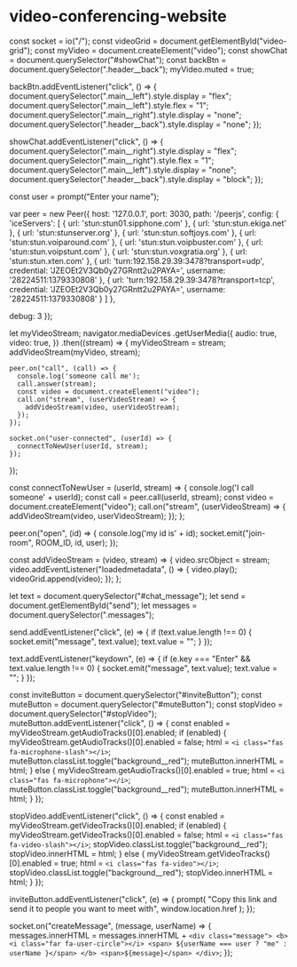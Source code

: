 # video-conferencing-website
const socket = io("/");
const videoGrid = document.getElementById("video-grid");
const myVideo = document.createElement("video");
const showChat = document.querySelector("#showChat");
const backBtn = document.querySelector(".header__back");
myVideo.muted = true;

backBtn.addEventListener("click", () => {
  document.querySelector(".main__left").style.display = "flex";
  document.querySelector(".main__left").style.flex = "1";
  document.querySelector(".main__right").style.display = "none";
  document.querySelector(".header__back").style.display = "none";
});

showChat.addEventListener("click", () => {
  document.querySelector(".main__right").style.display = "flex";
  document.querySelector(".main__right").style.flex = "1";
  document.querySelector(".main__left").style.display = "none";
  document.querySelector(".header__back").style.display = "block";
});

const user = prompt("Enter your name");

var peer = new Peer({
  host: '127.0.0.1',
  port: 3030,
  path: '/peerjs',
  config: {
    'iceServers': [
      { url: 'stun:stun01.sipphone.com' },
      { url: 'stun:stun.ekiga.net' },
      { url: 'stun:stunserver.org' },
      { url: 'stun:stun.softjoys.com' },
      { url: 'stun:stun.voiparound.com' },
      { url: 'stun:stun.voipbuster.com' },
      { url: 'stun:stun.voipstunt.com' },
      { url: 'stun:stun.voxgratia.org' },
      { url: 'stun:stun.xten.com' },
      {
        url: 'turn:192.158.29.39:3478?transport=udp',
        credential: 'JZEOEt2V3Qb0y27GRntt2u2PAYA=',
        username: '28224511:1379330808'
      },
      {
        url: 'turn:192.158.29.39:3478?transport=tcp',
        credential: 'JZEOEt2V3Qb0y27GRntt2u2PAYA=',
        username: '28224511:1379330808'
      }
    ]
  },

  debug: 3
});

let myVideoStream;
navigator.mediaDevices
  .getUserMedia({
    audio: true,
    video: true,
  })
  .then((stream) => {
    myVideoStream = stream;
    addVideoStream(myVideo, stream);

    peer.on("call", (call) => {
      console.log('someone call me');
      call.answer(stream);
      const video = document.createElement("video");
      call.on("stream", (userVideoStream) => {
        addVideoStream(video, userVideoStream);
      });
    });

    socket.on("user-connected", (userId) => {
      connectToNewUser(userId, stream);
    });
  });

const connectToNewUser = (userId, stream) => {
  console.log('I call someone' + userId);
  const call = peer.call(userId, stream);
  const video = document.createElement("video");
  call.on("stream", (userVideoStream) => {
    addVideoStream(video, userVideoStream);
  });
};

peer.on("open", (id) => {
  console.log('my id is' + id);
  socket.emit("join-room", ROOM_ID, id, user);
});

const addVideoStream = (video, stream) => {
  video.srcObject = stream;
  video.addEventListener("loadedmetadata", () => {
    video.play();
    videoGrid.append(video);
  });
};

let text = document.querySelector("#chat_message");
let send = document.getElementById("send");
let messages = document.querySelector(".messages");

send.addEventListener("click", (e) => {
  if (text.value.length !== 0) {
    socket.emit("message", text.value);
    text.value = "";
  }
});

text.addEventListener("keydown", (e) => {
  if (e.key === "Enter" && text.value.length !== 0) {
    socket.emit("message", text.value);
    text.value = "";
  }
});

const inviteButton = document.querySelector("#inviteButton");
const muteButton = document.querySelector("#muteButton");
const stopVideo = document.querySelector("#stopVideo");
muteButton.addEventListener("click", () => {
  const enabled = myVideoStream.getAudioTracks()[0].enabled;
  if (enabled) {
    myVideoStream.getAudioTracks()[0].enabled = false;
    html = `<i class="fas fa-microphone-slash"></i>`;
    muteButton.classList.toggle("background__red");
    muteButton.innerHTML = html;
  } else {
    myVideoStream.getAudioTracks()[0].enabled = true;
    html = `<i class="fas fa-microphone"></i>`;
    muteButton.classList.toggle("background__red");
    muteButton.innerHTML = html;
  }
});

stopVideo.addEventListener("click", () => {
  const enabled = myVideoStream.getVideoTracks()[0].enabled;
  if (enabled) {
    myVideoStream.getVideoTracks()[0].enabled = false;
    html = `<i class="fas fa-video-slash"></i>`;
    stopVideo.classList.toggle("background__red");
    stopVideo.innerHTML = html;
  } else {
    myVideoStream.getVideoTracks()[0].enabled = true;
    html = `<i class="fas fa-video"></i>`;
    stopVideo.classList.toggle("background__red");
    stopVideo.innerHTML = html;
  }
});

inviteButton.addEventListener("click", (e) => {
  prompt(
    "Copy this link and send it to people you want to meet with",
    window.location.href
  );
});

socket.on("createMessage", (message, userName) => {
  messages.innerHTML =
    messages.innerHTML +
    `<div class="message">
        <b><i class="far fa-user-circle"></i> <span> ${userName === user ? "me" : userName
    }</span> </b>
        <span>${message}</span>
    </div>`;
});
